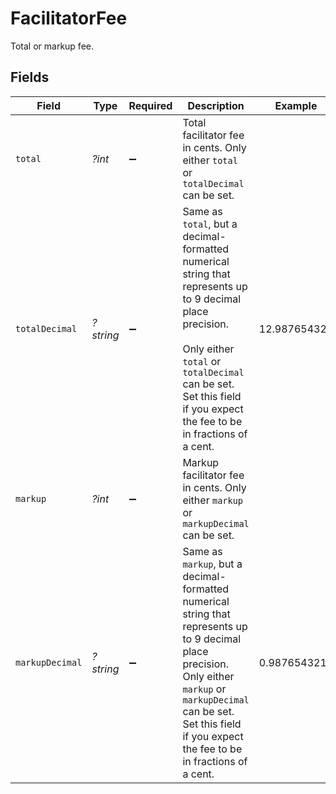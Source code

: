# FacilitatorFee

Total or markup fee.


## Fields

| Field                                                                                                                                                                                                                               | Type                                                                                                                                                                                                                                | Required                                                                                                                                                                                                                            | Description                                                                                                                                                                                                                         | Example                                                                                                                                                                                                                             |
| ----------------------------------------------------------------------------------------------------------------------------------------------------------------------------------------------------------------------------------- | ----------------------------------------------------------------------------------------------------------------------------------------------------------------------------------------------------------------------------------- | ----------------------------------------------------------------------------------------------------------------------------------------------------------------------------------------------------------------------------------- | ----------------------------------------------------------------------------------------------------------------------------------------------------------------------------------------------------------------------------------- | ----------------------------------------------------------------------------------------------------------------------------------------------------------------------------------------------------------------------------------- |
| `total`                                                                                                                                                                                                                             | *?int*                                                                                                                                                                                                                              | :heavy_minus_sign:                                                                                                                                                                                                                  | Total facilitator fee in cents. Only either `total` or `totalDecimal` can be set.                                                                                                                                                   |                                                                                                                                                                                                                                     |
| `totalDecimal`                                                                                                                                                                                                                      | *?string*                                                                                                                                                                                                                           | :heavy_minus_sign:                                                                                                                                                                                                                  | Same as `total`, but a decimal-formatted numerical string that represents up to 9 decimal place precision. <br/><br/>Only either `total` or `totalDecimal` can be set. Set this field if you expect the fee to be in fractions of a cent. | 12.987654321                                                                                                                                                                                                                        |
| `markup`                                                                                                                                                                                                                            | *?int*                                                                                                                                                                                                                              | :heavy_minus_sign:                                                                                                                                                                                                                  | Markup facilitator fee in cents. Only either `markup` or `markupDecimal` can be set.                                                                                                                                                |                                                                                                                                                                                                                                     |
| `markupDecimal`                                                                                                                                                                                                                     | *?string*                                                                                                                                                                                                                           | :heavy_minus_sign:                                                                                                                                                                                                                  | Same as `markup`, but a decimal-formatted numerical string that represents up to 9 decimal place precision. <br/>Only either `markup` or `markupDecimal` can be set. Set this field if you expect the fee to be in fractions of a cent. | 0.987654321                                                                                                                                                                                                                         |